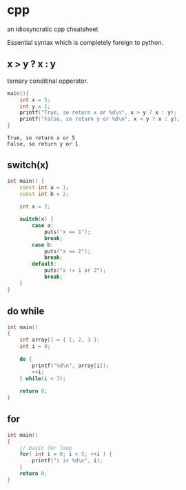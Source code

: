 # cpp
an idiosyncratic cpp cheatsheet

Essential syntax which is completely foreign to python.

## x > y ? x : y

ternary conditinal opperator.  

```cpp
main(){
    int x = 5;
    int y = 1;
    printf("True, so return x or %d\n", x > y ? x : y);
    printf("False, so return y or %d\n", x < y ? x : y);
}
```
```
True, so return x or 5
False, so return y or 1
```

## switch(x)

```cpp
int main() {
    const int a = 1;
    const int b = 2;
    
    int x = 2;

    switch(x) {
        case a:
            puts("x == 1");
            break;
        case b:
            puts("x == 2");
            break;
        default:
            puts("x != 1 or 2");
            break;
    }
}

```

## do while


```cpp
int main()
{
    int array[] = { 1, 2, 3 };
    int i = 0;
    
    do {
        printf("%d\n", array[i]);
        ++i;
    } while(i < 3);
    
    return 0;
}
```


## for

```cpp
int main()
{
    // basic for loop
    for( int i = 0; i < 5; ++i ) {
        printf("i is %d\n", i);
    }
    return 0;
}
```
